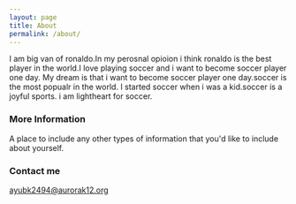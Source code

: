 ```yaml
---
layout: page
title: About
permalink: /about/
---
```


I am big van of ronaldo.In my perosnal opioion i think ronaldo is the best player in the world.I love playing soccer and i want to become soccer player one day. My dream is that i want to become soccer player one day.soccer is the most popualr in the world. I started soccer when i was a kid.soccer is a joyful sports. i am lightheart for soccer.
### More Information

A place to include any other types of information that you'd like to include about yourself.

### Contact me

[ayubk2494@aurorak12.org](mailto:email@domain.com)
